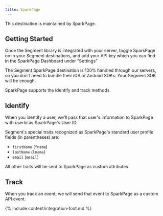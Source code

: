 ```yaml
---
title: SparkPage
---
```

This destination is maintained by SparkPage.

## Getting Started

Once the Segment library is integrated with your server, toggle SparkPage on in your Segment destinations, and add your API key which you can find in the SparkPage Dashboard under “Settings”

The Segment SparkPage destination is 100% handled through our servers, so you don't need to bundle their iOS or Android SDKs. Your Segment SDK will be enough.

SparkPage supports the identify and track methods.

## Identify

When you identify a user, we'll pass that user's information to SparkPage with userId as SparkPage's User ID.

Segment's special traits recognized as SparkPage's standard user profile fields (in parentheses) are:

 - `firstName` (`fname`)
 - `lastName` (`lname`)
 - `email` (`email`)

All other traits will be sent to SparkPage as custom attributes.

## Track

When you track an event, we will send that event to SparkPage as a custom API event.

{% include content/integration-foot.md %}

